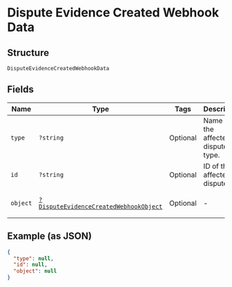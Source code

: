 
# Dispute Evidence Created Webhook Data

## Structure

`DisputeEvidenceCreatedWebhookData`

## Fields

| Name | Type | Tags | Description | Getter | Setter |
|  --- | --- | --- | --- | --- | --- |
| `type` | `?string` | Optional | Name of the affected dispute's type. | getType(): ?string | setType(?string type): void |
| `id` | `?string` | Optional | ID of the affected dispute. | getId(): ?string | setId(?string id): void |
| `object` | [`?DisputeEvidenceCreatedWebhookObject`](../../doc/models/dispute-evidence-created-webhook-object.md) | Optional | - | getObject(): ?DisputeEvidenceCreatedWebhookObject | setObject(?DisputeEvidenceCreatedWebhookObject object): void |

## Example (as JSON)

```json
{
  "type": null,
  "id": null,
  "object": null
}
```

